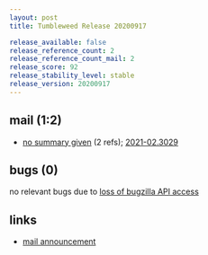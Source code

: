 ```yaml
---
layout: post
title: Tumbleweed Release 20200917

release_available: false
release_reference_count: 2
release_reference_count_mail: 2
release_score: 92
release_stability_level: stable
release_version: 20200917
---
```


## mail (1:2)

- [no summary given](https://github.com/boombatower/tumbleweed-review/issues/10) (2 refs); [2021-02.3029](https://github.com/boombatower/tumbleweed-review/issues/10)

## bugs (0)

<!--more-->

no relevant bugs due to [loss of bugzilla API access](https://bugzilla.opensuse.org/show_bug.cgi?id=1157722)



## links

- [mail announcement](https://github.com/boombatower/tumbleweed-review/issues/10)
